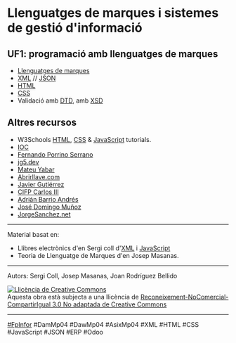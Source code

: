 # Llenguatges de marques i sistemes de gestió d'informació

## UF1: programació amb llenguatges de marques

* [Llenguatges de marques](uf1_lm.md) 
* [XML](uf1_xml.md) // [JSON](uf1_json.md)
* [HTML](uf1_html.md)
* [CSS](uf1_css.md)
* Validació amb [DTD](uf1_dtd.md), amb [XSD](uf1_xsd.md)

<!--
## UF2: àmbits d'aplicació dels llenguatges de marques

* [JavaScript](uf2_js.md)
* [XPATH](uf2_xpath.md), [XQUERY](uf2_xquery.md), [XSLT](uf2_xslt.md)

## UF3: sistemes de gestió d'informació empresarial
* (...)
-->

## Altres recursos
* W3Schools [HTML](https://www.w3schools.com/html/), [CSS](https://www.w3schools.com/css/) & [JavaScript](https://www.w3schools.com/js/) tutorials.
* [IOC](https://ioc.xtec.cat/materials/FP/Recursos/fp_asx_m04_/web/fp_asx_m04_htmlindex/)
* [Fernando Porrino Serrano](https://www.youtube.com/@fernandoporrinoserrano4822/playlists)
* [jg5.dev](https://sites.google.com/xtec.cat/jgregor5/asix-m4)
* [Mateu Yabar](https://fp.mateuyabar.com/DAM-M04/index.html)
* [Abrirllave.com](https://www.abrirllave.com/lmsgi/)
* [Javier Gutiérrez](https://javiergutierrez.trade/apuntes-de-lenguajes-de-marcas-y-sistemas-de-gestion-de-informacion-daw/)
* [CIFP Carlos III](https://www.youtube.com/watch?v=HbRI2ZpesHA)
* [Adrián Barrio Andrés](https://github.com/statickidz/TemarioDAW/tree/master/LLMM)
* [José Domingo Muñoz](https://fp.josedomingo.org/lmgs/)
* [JorgeSanchez.net](http://jorgesanchez.net/lmsgi)

---
Material basat en:
* Llibres electrònics d'en Sergi coll d'[XML](https://sergi-coll.gitbook.io/xml/) i [JavaScript](https://sergi-coll.gitbook.io/javascript/)
* Teoria de Llenguatge de Marques d'en Josep Masanas.

---

Autors: Sergi Coll, Josep Masanas, Joan Rodríguez Bellido

<a rel="license" href="http://creativecommons.org/licenses/by-nc-sa/3.0/"><img alt="Llicència de Creative Commons" style="border-width:0" src="https://i.creativecommons.org/l/by-nc-sa/3.0/88x31.png" /></a><br />Aquesta obra està subjecta a una llicència de <a rel="license" href="http://creativecommons.org/licenses/by-nc-sa/3.0/">Reconeixement-NoComercial-CompartirIgual 3.0 No adaptada de Creative Commons</a>

---

[#FpInfor](https://profesinformatica.github.io/FpInfor/) #DamMp04 #DawMp04 #AsixMp04 #XML #HTML #CSS #JavaScript #JSON #ERP #Odoo
